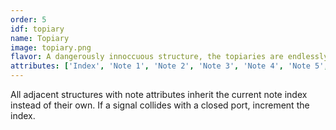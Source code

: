 ```yaml
---
order: 5
idf: topiary
name: Topiary
image: topiary.png
flavor: A dangerously innoccuous structure, the topiaries are endlessly groomed by the nuns and monks.
attributes: ['Index', 'Note 1', 'Note 2', 'Note 3', 'Note 4', 'Note 5', 'Note 6', 'Note 7', 'Note 8']
---
```

All adjacent structures with note attributes inherit the current note index instead of their own. If a signal collides with a closed port, increment the index.